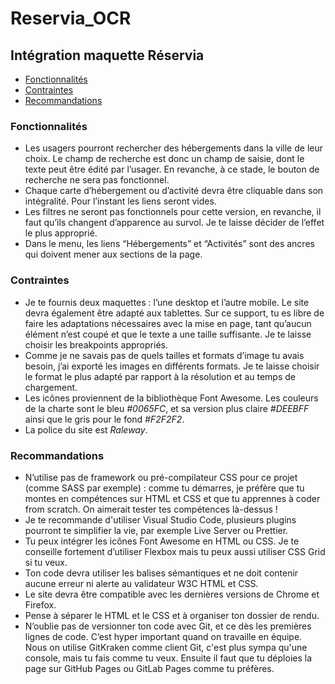 # Reservia_OCR
## Intégration maquette Réservia
* [Fonctionnalités](#Fonctionnalités)
* [Contraintes](#Contraintes)
* [Recommandations](#Recommandations)

### Fonctionnalités
*	Les usagers pourront rechercher des hébergements dans la ville de leur choix. Le champ de recherche est donc un champ de saisie, dont le texte peut être édité par l’usager. En revanche, à ce stade, le bouton de recherche ne sera pas fonctionnel.
*	Chaque carte d’hébergement ou d’activité devra être cliquable dans son intégralité. Pour l’instant les liens seront vides.
*	Les filtres ne seront pas fonctionnels pour cette version, en revanche, il faut qu’ils changent d’apparence au survol. Je te laisse décider de l’effet le plus approprié.
*	Dans le menu, les liens “Hébergements” et “Activités” sont des ancres qui doivent mener aux sections de la page.

### Contraintes
*	Je te fournis deux maquettes : l’une desktop et l’autre mobile. Le site devra également être adapté aux tablettes. Sur ce support, tu es libre de faire les adaptations nécessaires avec la mise en page, tant qu’aucun élément n’est coupé et que le texte a une taille suffisante. Je te laisse choisir les breakpoints appropriés.
*	Comme je ne savais pas de quels tailles et formats d’image tu avais besoin, j’ai exporté les images en différents formats. Je te laisse choisir le format le plus adapté par rapport à la résolution et au temps de chargement.
*	Les icônes proviennent de la bibliothèque Font Awesome. Les couleurs de la charte sont le bleu _#0065FC_, et sa version plus claire _#DEEBFF_ ainsi que le gris pour le fond _#F2F2F2_.
*	La police du site est _Raleway_.

### Recommandations
*	N’utilise pas de framework ou pré-compilateur CSS pour ce projet (comme SASS par exemple) : comme tu démarres, je préfère que tu montes en compétences sur HTML et CSS et que tu apprennes à coder from scratch. On aimerait tester tes compétences là-dessus !
*	Je te recommande d'utiliser Visual Studio Code, plusieurs plugins pourront te simplifier la vie, par exemple Live Server ou Prettier.
*	Tu peux intégrer les icônes Font Awesome en HTML ou CSS. Je te conseille fortement d’utiliser Flexbox mais tu peux aussi utiliser CSS Grid si tu veux.
*	Ton code devra utiliser les balises sémantiques et ne doit contenir aucune erreur ni alerte au validateur W3C HTML et CSS.
*	Le site devra être compatible avec les dernières versions de Chrome et Firefox.
*	Pense à séparer le HTML et le CSS et à organiser ton dossier de rendu.
*	N’oublie pas de versionner ton code avec Git, et ce dès les premières lignes de code. C’est hyper important quand on travaille en équipe. Nous on utilise GitKraken comme client Git, c'est plus sympa qu'une console, mais tu fais comme tu veux. Ensuite il faut que tu déploies la page sur GitHub Pages ou GitLab Pages comme tu préfères.
